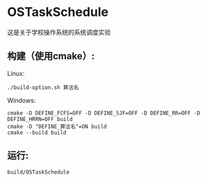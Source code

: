 # OSTaskSchedule

这是关于学校操作系统的系统调度实验

## 构建（使用cmake）:

Linux: 
```
./build-option.sh 算法名
```

Windows:
```
cmake -D DEFINE_FCFS=OFF -D DEFINE_SJF=OFF -D DEFINE_RR=OFF -D DEFINE_HRRN=OFF build
cmake -D "DEFINE_算法名"=ON build
cmake --build build
```
## 运行:
```
build/OSTaskSchedule
```
